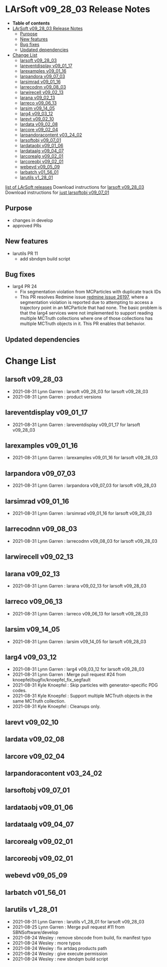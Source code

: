 LArSoft v09_28_03 Release Notes
======================================================================

-   **Table of contents**
-   [LArSoft v09_28_03 Release Notes](#LArSoft-v09_28_03-Release-Notes)
    -   [Purpose](#Purpose)
    -   [New features](#New-features)
    -   [Bug fixes](#Bug-fixes)
    -   [Updated dependencies](#Updated-dependencies)
-   [Change List](#Change-List)
    -   [larsoft v09_28_03](#larsoft-v09_28_03)
    -   [lareventdisplay v09_01_17](#lareventdisplay-v09_01_17)
    -   [larexamples v09_01_16](#larexamples-v09_01_16)
    -   [larpandora v09_07_03](#larpandora-v09_07_03)
    -   [larsimrad v09_01_16](#larsimrad-v09_01_16)
    -   [larrecodnn v09_08_03](#larrecodnn-v09_08_03)
    -   [larwirecell v09_02_13](#larwirecell-v09_02_13)
    -   [larana v09_02_13](#larana-v09_02_13)
    -   [larreco v09_06_13](#larreco-v09_06_13)
    -   [larsim v09_14_05](#larsim-v09_14_05)
    -   [larg4 v09_03_12](#larg4-v09_03_12)
    -   [larevt v09_02_10](#larevt-v09_02_10)
    -   [lardata v09_02_08](#lardata-v09_02_08)
    -   [larcore v09_02_04](#larcore-v09_02_04)
    -   [larpandoracontent v03_24_02](#larpandoracontent-v03_24_02)
    -   [larsoftobj v09_07_01](#larsoftobj-v09_07_01)
    -   [lardataobj v09_01_06](#lardataobj-v09_01_06)
    -   [lardataalg v09_04_07](#lardataalg-v09_04_07)
    -   [larcorealg v09_02_01](#larcorealg-v09_02_01)
    -   [larcoreobj v09_02_01](#larcoreobj-v09_02_01)
    -   [webevd v09_05_09](#webevd-v09_05_09)
    -   [larbatch v01_56_01](#larbatch-v01_56_01)
    -   [larutils v1_28_01](#larutils-v1_28_01)

[list of LArSoft releases](LArSoft_release_list)
Download instructions for [larsoft v09_28_03](http://scisoft.fnal.gov/scisoft/bundles/larsoft/v09_28_03/larsoft-v09_28_03.html)
Download instructions for [just larsoftobj v09_07_01](http://scisoft.fnal.gov/scisoft/bundles/larsoftobj/v09_07_01/larsoftobj-v09_07_01.html)

Purpose
--------------------

-   changes in develop
-   approved PRs

New features
------------------------------

-   larutils PR 11
    -   add sbndqm build script

Bug fixes
------------------------

-   larg4 PR 24
    -   Fix segmentation violation from MCParticles with duplicate track IDs
    -   This PR resolves Redmine issue [redmine issue 26197](https://cdcvs.fnal.gov/redmine/issues/26197), where a segmentation violation is reported due to attempting to access a trajectory point in an MCParticle that had none. The basic problem is that the larg4 services were not implemented to support reading multiple MCTruth collections where one of those collections has multiple MCTruth objects in it. This PR enables that behavior.

Updated dependencies
----------------------------------------------

Change List
============================

larsoft v09_28_03
------------------------------------------

-   2021-08-31 Lynn Garren : larsoft v09_28_03 for larsoft v09_28_03
-   2021-08-31 Lynn Garren : product versions

lareventdisplay v09_01_17
----------------------------------------------------------

-   2021-08-31 Lynn Garren : lareventdisplay v09_01_17 for larsoft v09_28_03

larexamples v09_01_16
--------------------------------------------------

-   2021-08-31 Lynn Garren : larexamples v09_01_16 for larsoft v09_28_03

larpandora v09_07_03
------------------------------------------------

-   2021-08-31 Lynn Garren : larpandora v09_07_03 for larsoft v09_28_03

larsimrad v09_01_16
----------------------------------------------

-   2021-08-31 Lynn Garren : larsimrad v09_01_16 for larsoft v09_28_03

larrecodnn v09_08_03
------------------------------------------------

-   2021-08-31 Lynn Garren : larrecodnn v09_08_03 for larsoft v09_28_03

larwirecell v09_02_13
--------------------------------------------------

larana v09_02_13
----------------------------------------

-   2021-08-31 Lynn Garren : larana v09_02_13 for larsoft v09_28_03

larreco v09_06_13
------------------------------------------

-   2021-08-31 Lynn Garren : larreco v09_06_13 for larsoft v09_28_03

larsim v09_14_05
----------------------------------------

-   2021-08-31 Lynn Garren : larsim v09_14_05 for larsoft v09_28_03

larg4 v09_03_12
--------------------------------------

-   2021-08-31 Lynn Garren : larg4 v09_03_12 for larsoft v09_28_03
-   2021-08-31 Lynn Garren : Merge pull request \#24 from knoepfel/bugfix/knoepfel_fix_segfault
-   2021-08-31 Kyle Knoepfel : Skip particles with generator-specific PDG codes.
-   2021-08-31 Kyle Knoepfel : Support multiple MCTruth objects in the same MCTruth collection.
-   2021-08-31 Kyle Knoepfel : Cleanups only.

larevt v09_02_10
----------------------------------------

lardata v09_02_08
------------------------------------------

larcore v09_02_04
------------------------------------------

larpandoracontent v03_24_02
--------------------------------------------------------------

larsoftobj v09_07_01
------------------------------------------------

lardataobj v09_01_06
------------------------------------------------

lardataalg v09_04_07
------------------------------------------------

larcorealg v09_02_01
------------------------------------------------

larcoreobj v09_02_01
------------------------------------------------

webevd v09_05_09
----------------------------------------

larbatch v01_56_01
--------------------------------------------

larutils v1_28_01
------------------------------------------

-   2021-08-31 Lynn Garren : larutils v1_28_01 for larsoft v09_28_03
-   2021-08-25 Lynn Garren : Merge pull request \#11 from SBNSoftware/develop
-   2021-08-24 Wesley : remove sbncode from build, fix manifest typo
-   2021-08-24 Wesley : more typos
-   2021-08-24 Wesley : fix artdaq products path
-   2021-08-24 Wesley : give execute permission
-   2021-08-24 Wesley : new sbndqm build script
